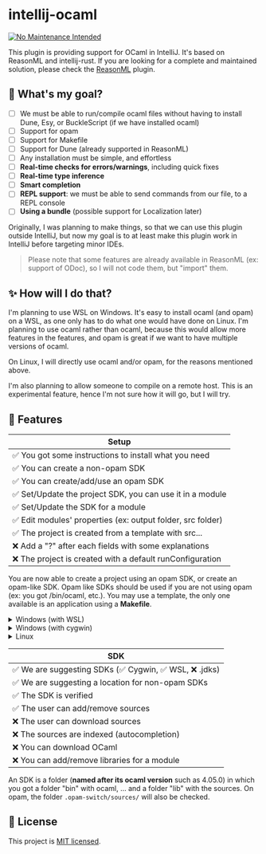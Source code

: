 # intellij-ocaml

[![No Maintenance Intended](http://unmaintained.tech/badge.svg)](http://unmaintained.tech/)

This plugin is providing support for OCaml in IntelliJ. It's based on ReasonML and intellij-rust. If you are looking for a complete and maintained solution, please check the [ReasonML](https://github.com/giraud/reasonml-idea-plugin) plugin.

## 🎯 What's my goal?

* [ ] We must be able to run/compile ocaml files without having to install Dune, Esy, or BuckleScript (if we have installed ocaml)
* [ ] Support for opam
* [ ] Support for Makefile
* [ ] Support for Dune (already supported in ReasonML)
* [ ] Any installation must be simple, and effortless
* [ ] **Real-time checks for errors/warnings**, including quick fixes
* [ ] **Real-time type inference**
* [ ] **Smart completion**
* [ ] **REPL support**: we must be able to send commands from our file, to a REPL console
* [ ] **Using a bundle** (possible support for Localization later)

Originally, I was planning to make things, so that we can use this plugin outside IntelliJ, but now my goal is to at least make this plugin work in IntelliJ before targeting minor IDEs.

> Please note that some features are already available in ReasonML (ex: support of ODoc), so I will not code them, but "import" them.

## ✨ How will I do that?

I'm planning to use WSL on Windows. It's easy to install ocaml (and opam) on a WSL, as one only has to do what one would have done on Linux. I'm planning to use ocaml rather than ocaml, because this would allow more features in the features, and opam is great if we want to have multiple versions of ocaml.

On Linux, I will directly use ocaml and/or opam, for the reasons mentioned above.

I'm also planning to allow someone to compile on a remote host. This is an experimental feature, hence I'm not sure how it will go, but I will try.

## 🚀 Features

| Setup                                                      |
|------------------------------------------------------------|
| ✅ You got some instructions to install what you need       |
| ✅ You can create a non-opam SDK                            |
| ✅ You can create/add/use an opam SDK                       |
| ✅ Set/Update the project SDK, you can use it in a module   |
| ✅ Set/Update the SDK for a module                          |
| ✅ Edit modules' properties (ex: output folder, src folder) |
| ✅ The project is created from a template with src...       |
| ❌ Add a "?" after each fields with some explanations       |
| ❌ The project is created with a default runConfiguration   |

You are now able to create a project using an opam SDK, or create an opam-like SDK. Opam like SDKs should be used if you are not using opam (ex: you got /bin/ocaml, etc.). You may use a template, the only one available is an application using a <b>Makefile</b>.

<details>
<summary>Windows (with WSL)</summary>

On Windows, you may use a WSL (ex: Windows Store > Debian), then follows the instruction for Linux users
</details>

<details>
<summary>Windows (with cygwin)</summary>

Download [cygwin](https://cygwin.com/install.html). In the installer, you will have to pick some packages to install. Select "full" and pick **ocaml**, or **opam** (recommended)

* `opam`
* `make`
* `wget`
* `curl`
* `tar`
* `libclang`
* `mingw[...]clang` (pick the one according to your OS)

To install new versions of OCaml, run `Cygwin.bat` (you can't in a PowerShell), then call `òpam switch create 4.12.0`.

Ensure that `C:/cygwin64/bin` is in the path. If you open a PowerShell, and write `ocaml` and the command is working, then you are good.
</details>

<details>
<summary>Linux</summary>

You may not use `apt-get`, please use your distribution package manager if this is not working.

* **ocaml**: `sudo apt-get install ocaml`
* **opam** (recommended): `sudo apt-get install opam` then, you may use `òpam switch create 4.12.0` to install `ocaml 4.12.0`
</details>

| SDK                                                 |
|-----------------------------------------------------|
| ✅ We are suggesting SDKs (✅ Cygwin, ✅ WSL, ❌ .jdks) |
| ✅ We are suggesting a location for non-opam SDKs    |
| ✅ The SDK is verified                               |
| ✅ The user can add/remove sources                   |
| ❌ The user can download sources                     |
| ❌ The sources are indexed (autocompletion)          |
| ❌ You can download OCaml                            |
| ❌ You can add/remove libraries for a module         |

An SDK is a folder (**named after its ocaml version** such as 4.05.0) in which you got a folder "bin" with ocaml, ... and a folder "lib" with the sources. On opam, the folder `.opam-switch/sources/` will also be checked.

## 📄 License

This project is [MIT licensed](LICENSE).